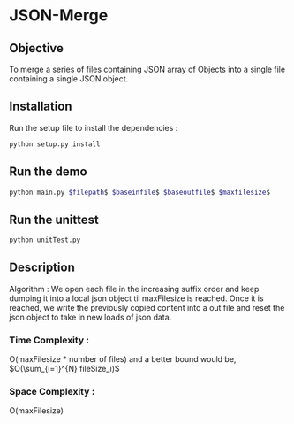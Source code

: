 # JSON-Merge

## Objective 
To merge a series of files containing JSON array of Objects into a single file containing a single JSON object. 

## Installation
Run the setup file to install the dependencies : 

```bash
python setup.py install
```

## Run the demo

```bash
python main.py $filepath$ $baseinfile$ $baseoutfile$ $maxfilesize$
```

## Run the unittest 

```bash
python unitTest.py
```
## Description 

Algorithm : We open each file in the increasing suffix order and keep dumping it into a local json object til maxFilesize is reached. Once it is reached, we write the previously copied content into a out file and reset the json object to take in new loads of json data. 

### Time Complexity : 

O(maxFilesize * number of files) and a better bound would be, $O(\sum_{i=1}^{N} fileSize_i)$

### Space Complexity : 

O(maxFilesize)
